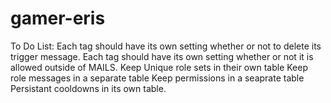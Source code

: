 # gamer-eris

To Do List:
Each tag should have its own setting whether or not to delete its trigger message.
Each tag should have its own setting whether or not it is allowed outside of MAILS.
Keep Unique role sets in their own table
Keep role messages in a separate table
Keep permissions in a seaprate table
Persistant cooldowns in its own table.
